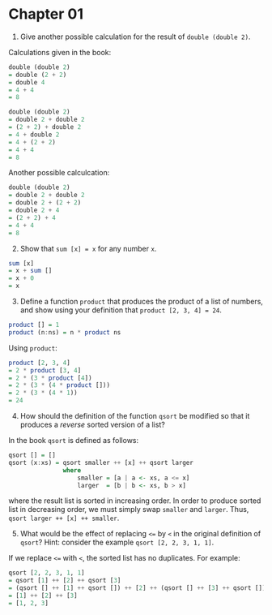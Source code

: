 # Chapter 01

1. Give another possible calculation for the result of `double (double 2)`.

Calculations given in the book:

```haskell
double (double 2)
= double (2 + 2)
= double 4
= 4 + 4
= 8

double (double 2)
= double 2 + double 2
= (2 + 2) + double 2
= 4 + double 2
= 4 + (2 + 2)
= 4 + 4
= 8
```

Another possible calculcation:

```haskell
double (double 2)
= double 2 + double 2
= double 2 + (2 + 2)
= double 2 + 4
= (2 + 2) + 4
= 4 + 4
= 8
```

2. Show that `sum [x] = x` for any number `x`.

```haskell
sum [x]
= x + sum []
= x + 0
= x
```

3. Define a function `product` that produces the product of a list of numbers,
   and show using your definition that `product [2, 3, 4] = 24`.

```haskell
product [] = 1
product (n:ns) = n * product ns
```

Using `product`:
```haskell
product [2, 3, 4]
= 2 * product [3, 4]
= 2 * (3 * product [4])
= 2 * (3 * (4 * product []))
= 2 * (3 * (4 * 1))
= 24
```

4. How should the definition of the function `qsort` be modified so that it
   produces a *reverse* sorted version of a list?

In the book `qsort` is defined as follows:

```haskell
qsort [] = []
qsort (x:xs) = qsort smaller ++ [x] ++ qsort larger
               where
                   smaller = [a | a <- xs, a <= x]
                   larger  = [b | b <- xs, b > x] 
```

where the result list is sorted in increasing order. In order to produce sorted
list in decreasing order, we must simply swap `smaller` and `larger`. Thus,
`qsort larger ++ [x] ++ smaller`.

5. What would be the effect of replacing `<=` by `<` in the original definition
   of `qsort`? Hint: consider the example `qsort [2, 2, 3, 1, 1]`.

If we replace `<=` with `<`, the sorted list has no duplicates. For example:

```haskell
qsort [2, 2, 3, 1, 1]
= qsort [1] ++ [2] ++ qsort [3]
= (qsort [] ++ [1] ++ qsort []) ++ [2] ++ (qsort [] ++ [3] ++ qsort [])
= [1] ++ [2] ++ [3]
= [1, 2, 3]
```
